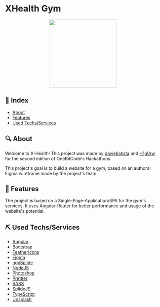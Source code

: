 # XHealth Gym
<div align="center">
  <img src="https://i.imgur.com/NcxApp2.png" width="220" />
</div>

## 📖 Index
- [About](#about-it)
- [Features](#features)
- [Used Techs/Services](#techs-used)

## 🔍 About <a name = "about-it"></a>
Welcome to X-Health! This project was made by <a href="https://github.com/daviebatista">daviebatista</a> and <a href="https://github.com/H1g0rw">H1g0rw</a> for the second edition of OneBitCode's Hackathons.

This project's goal is to build a website for a gym, based on an authoral Figma wireframe made by the project's team.

## 🎈 Features <a name = "features"></a>
The project is based on a Single-Page-Application/SPA for the gym's services. It uses Angular-Router for better performance and usage of the website's potential.

## ⛏ Used Techs/Services <a name = "techs-used"></a>
- [Angular](https://angular.io/)
- [Bootstrap](https://getbootstrap.com/)
- [FeatherIcons](https://feathericons.com/)
- [Figma](https://www.figma.com/)
- [ngxSplide](https://www.npmjs.com/package/ngx-splide)
- [NodeJS](https://nodejs.org/)
- [Photoshop](https://www.adobe.com/br/)
- [Prettier](https://www.npmjs.com/package/prettier)
- [SASS](https://www.npmjs.com/package/sass)
- [SplideJS](https://www.npmjs.com/package/@splidejs/splide)
- [TypeScript](https://www.npmjs.com/package/typescript)
- [Unsplash](https://unsplash.com/pt-br)